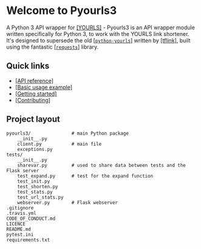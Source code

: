 # Welcome to Pyourls3

A Python 3 API wrapper for [[YOURLS]](https://yourls.org/) - Pyourls3 is an API wrapper module written specifically for Python 3, to work with the YOURLS link shortener. It's
designed to supersede the old [[`python-yourls`]](https://www.github.com/tflink/python-yourls) written by [[tflink]](https://github.com/tflink),
built using the fantastic [[`requests`]](https://pypi.org/project/requests/) library.

## Quick links

* [[API reference]](api.md)
* [[Basic usage example]](https://github.com/codemicro/pyourls3/tree/master/examples/example.py)
* [[Getting started]](start.md)
* [[Contributing]](contributing.md)

## Project layout

    pyourls3/               # main Python package
        __init__.py
        client.py           # main file
        exceptions.py
    tests/
        __init__.py
        sharevar.py         # used to share data between tests and the Flask server
        test_expand.py      # test for the expand function
        test_init.py
        test_shorten.py
        test_stats.py
        test_url_stats.py
        webserver.py        # Flask webserver
    .gitignore
    .travis.yml
    CODE_OF_CONDUCT.md
    LICENCE
    README.md
    pytest.ini
    requirements.txt